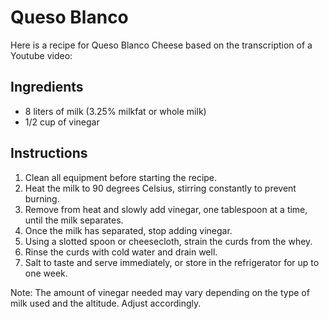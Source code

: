 # Queso Blanco

Here is a recipe for Queso Blanco Cheese based on the transcription of a Youtube video:

## Ingredients
- 8 liters of milk (3.25% milkfat or whole milk)
- 1/2 cup of vinegar

## Instructions
1. Clean all equipment before starting the recipe.
2. Heat the milk to 90 degrees Celsius, stirring constantly to prevent burning.
3. Remove from heat and slowly add vinegar, one tablespoon at a time, until the milk separates.
4. Once the milk has separated, stop adding vinegar.
5. Using a slotted spoon or cheesecloth, strain the curds from the whey.
6. Rinse the curds with cold water and drain well.
7. Salt to taste and serve immediately, or store in the refrigerator for up to one week.

Note: The amount of vinegar needed may vary depending on the type of milk used and the altitude. Adjust accordingly.
